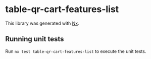 # table-qr-cart-features-list

This library was generated with [Nx](https://nx.dev).

## Running unit tests

Run `nx test table-qr-cart-features-list` to execute the unit tests.
